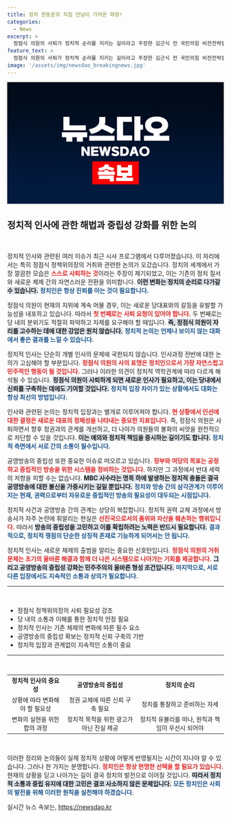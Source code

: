```yaml
---
title: 정치 한동훈의 직접 만남이 가져온 파장!
categories:
  - News
excerpt: >
  정점식 의원의 사퇴가 정치적 순리를 지키는 길이라고 주장한 김근식 전 국민의힘 비전전략실장이 인터뷰에서 강조한 이슈는 당내 갈등과 인사 문제에 대한 긴장감을 드러낸다. 새로운 대표 체제에서의 인사 과정이 순조롭게 진행되기를 바라는 그의 시각은 여당 인사 시스템에 대한 신중함을 더욱 필요하게 만든다.
feature_text: >
  정점식 의원의 사퇴가 정치적 순리를 지키는 길이라고 주장한 김근식 전 국민의힘 비전전략실장이 인터뷰에서 강조한 이슈는 당내 갈등과 인사 문제에 대한 긴장감을 드러낸다. 새로운 대표 체제에서의 인사 과정이 순조롭게 진행되기를 바라는 그의 시각은 여당 인사 시스템에 대한 신중함을 더욱 필요하게 만든다.
image: '/assets/img/newsdao_breakingnews.jpg'
---
```


<p><img src="/assets/img/newsdao_breakingnews.jpg" alt="koreaapp 속보" /></p>

<h2 data-ke-size="size26">정치적 인사에 관한 해법과 중립성 강화를 위한 논의</h2>

<p data-ke-size="size16">&nbsp;</p> 

<p>정치적 인사와 관련된 여러 이슈가 최근 시사 프로그램에서 다루어졌습니다. 이 자리에서는 특히 정점식 정책위의장의 거취와 관련한 논의가 오갔습니다. 정치의 세계에서 가장 깔끔한 모습은 <b><span style="color: #ee2323;">스스로 사퇴하는 것</span></b>이라는 주장이 제기되었고, 이는 기존의 정치 질서와 새로운 체제 간의 자연스러운 전환을 의미합니다. <b><span style="background-color: #21538527;">이런 변화는 정치의 순리로 다가갈 수 있습니다.</span></b> <b><span style="color: #1a5490;">정치인은 항상 진퇴를 아는 것이 필요합니다.</span></b></p>

<p>정점식 의원이 현재의 지위에 계속 머물 경우, 이는 새로운 당대표와의 갈등을 유발할 가능성을 내포하고 있습니다. 따라서 <b><span style="color: #ee2323;">첫 번째로는 사퇴 요청이 있어야 합니다.</span></b> 두 번째로는 당 내의 분위기도 적절히 파악하고 자제를 요구해야 할 때입니다. <b><span style="background-color: #21538527;">즉, 정점식 의원이 자리를 고수하는 데에 대한 강압은 원치 않습니다.</span></b> <b><span style="color: #1a5490;">정치적 논의는 언제나 보이지 않는 대화에서 좋은 결과를 느낄 수 있습니다.</span></b></p>

<p>정치적 인사는 단순히 개별 인사의 문제에 국한되지 않습니다. 인사과정 전반에 대한 논의가 고심해야 할 부분입니다. <b><span style="color: #ee2323;">정점식 의원의 사의 표명은 정치인으로서 가장 자연스럽고 민주적인 행동이 될 것입니다.</span></b> 그러나 이러한 의견이 정치적 역학관계에 따라 다르게 해석될 수 있습니다. <b><span style="background-color: #21538527;">정점식 의원이 사퇴하게 되면 새로운 인사가 필요하고, 이는 당내에서 신뢰를 구축하는 데에도 기여할 것입니다.</span></b> <b><span style="color: #1a5490;">정치적 입장 차이가 있는 상황에서도 대화는 항상 최선의 방법입니다.</span></b></p>

<p>인사와 관련된 논의는 정치적 입장과는 별개로 이루어져야 합니다. <b><span style="color: #ee2323;">현 상황에서 인선에 대한 결정은 새로운 대표의 정체성을 나타내는 중요한 지표입니다.</span></b> 즉, 정점식 의원은 사퇴하면서 향후 정권과의 관계를 개선하고, 더 나아가 의원들의 불화의 씨앗을 원천적으로 차단할 수 있을 것입니다. <b><span style="background-color: #21538527;">이는 예의와 정치적 책임을 중시하는 길이기도 합니다.</span></b> <b><span style="color: #1a5490;">정치적 측면에서 서로 간의 소통이 필수입니다.</span></b></p>

<p>공영방송의 중립성 또한 중요한 이슈로 떠오르고 있습니다. <b><span style="color: #ee2323;">정부와 여당의 목표는 공정하고 중립적인 방송을 위한 시스템을 정비하는 것입니다.</span></b> 하지만 그 과정에서 반대 세력의 저항을 피할 수는 없습니다. <b><span style="background-color: #21538527;">MBC 사수라는 명목 하에 발생하는 정치적 충돌은 결국 공영방송에 대한 불신을 가중시키는 길일 뿐입니다.</span></b> <b><span style="color: #1a5490;">정치와 방송 간의 삼각관계가 이루어지는 현재, 권력으로부터 자유로운 중립적인 방송의 필요성이 대두되는 시점입니다.</span></b></p>

<p>정치적 사건과 공영방송 간의 관계는 상당히 복잡합니다. 정치적 권력 교체 과정에서 방송사가 자주 논란에 휘말리는 현실은 <b><span style="color: #ee2323;">선진국으로서의 품위와 자산을 훼손하는 행위입니다.</span></b> 따라서 <b><span style="background-color: #21538527;">방송의 중립성을 고민하고 이를 확립하려는 노력은 반드시 필요합니다.</span></b> <b><span style="color: #1a5490;">결과적으로, 정치적 쟁점의 단순한 상징적 존재로 기능하게 되어서는 안 됩니다.</span></b></p>

<p>정치적 인사는 새로운 체제의 출범을 알리는 중요한 신호탄입니다. <b><span style="color: #ee2323;">정점식 의원의 거취 문제는 초기의 올바른 해결과 함께 더 나은 시스템으로 나아가는 기회를 제공합니다.</span></b> <b><span style="background-color: #21538527;">그리고 공영방송의 중립성 강화는 민주주의의 올바른 형성 조건입니다.</span></b> <b><span style="color: #1a5490;">마지막으로, 서로 다른 입장에서도 지속적인 소통과 상의가 필요합니다.</span></b> </p>

<hr>

<p data-ke-size="size16">&nbsp;</p> 

<ul>
<li>정점식 정책위의장의 사퇴 필요성 강조</li>
<li>당 내의 소통과 이해를 통한 정치적 안정 필요</li>
<li>정치적 인사는 기존 체제의 변화에 따른 필수 요소</li>
<li>공영방송의 중립성 확보는 정치적 신뢰 구축의 기반</li>
<li>정치적 입장과 관계없이 지속적인 소통이 중요</li>
</ul>

<hr> 

<p data-ke-size="size16">&nbsp;</p> 

<table style="width: 100%; border-collapse: collapse;">
<tr>
<td style="text-align: center; height: 17px;"><b>정치적 인사의 중요성</b></td>
<td style="text-align: center; height: 17px;"><b>공영방송의 중립성</b></td>
<td style="text-align: center; height: 17px;"><b>정치의 순리</b></td>
</tr>
<tr>
<td style="text-align: center; height: 17px;">상황에 따라 변화해야 할 필요성</td>
<td style="text-align: center; height: 17px;">정권 교체에 따른 신뢰 구축 필요</td>
<td style="text-align: center; height: 17px;">정치를 통찰하고 준비하는 자세</td>
</tr>
<tr>
<td style="text-align: center; height: 17px;">변화의 실현을 위한 합의 과정</td>
<td style="text-align: center; height: 17px;">정치적 목적을 위한 광고가 아닌 진실 제공</td>
<td style="text-align: center; height: 17px;">정치적 유불리를 떠나, 원칙과 책임이 우선시 되어야</td>
</tr>
</table>

<p data-ke-size="size16">&nbsp;</p> 

<p>이러한 정리와 논의들이 실제 정치적 상황에 어떻게 반영될지는 시간이 지나야 알 수 있습니다. 그러나 한 가지는 분명합니다. <b><span style="color: #ee2323;">정치인은 항상 현명한 선택을 할 필요가 있습니다.</span></b> 현재의 상황을 딛고 나아가는 길이 결국 정치의 발전으로 이어질 것입니다. <b><span style="background-color: #21538527;">따라서 정치적 소통과 중립 유지에 대한 고민은 결코 사소하지 않은 문제입니다.</span></b> <b><span style="color: #1a5490;">모든 정치인은 사회의 발전을 위해 이러한 원칙을 실천해야 하겠습니다.</span></b></p>
실시간 뉴스 속보는, <a href="https://newsdao.kr" rel="dofollow">https://newsdao.kr</a>



